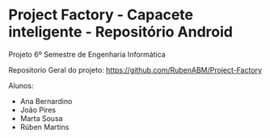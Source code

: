 # Project Factory - Capacete inteligente - Repositório Android

Projeto 6º Semestre de Engenharia Informática

Repositorio Geral do projeto: https://github.com/RubenABM/Project-Factory

Alunos:
- Ana Bernardino
- João Pires
- Marta Sousa
- Rúben Martins
